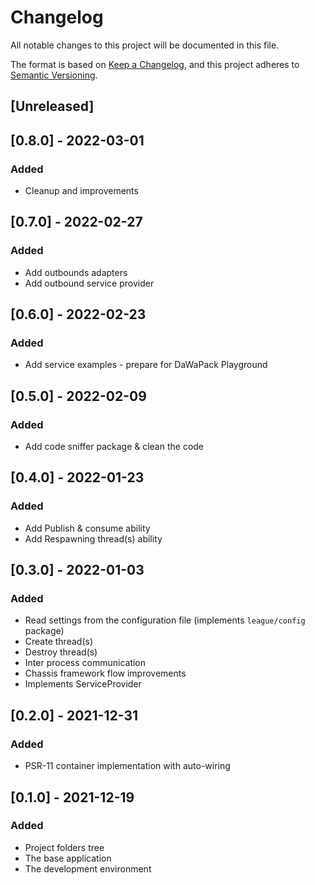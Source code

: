 # Changelog
All notable changes to this project will be documented in this file.

The format is based on [Keep a Changelog](https://keepachangelog.com/en/1.0.0/),
and this project adheres to [Semantic Versioning](https://semver.org/spec/v2.0.0.html).

## [Unreleased]

## [0.8.0] - 2022-03-01

### Added

- Cleanup and improvements

## [0.7.0] - 2022-02-27

### Added

- Add outbounds adapters
- Add outbound service provider

## [0.6.0] - 2022-02-23

### Added

- Add service examples - prepare for DaWaPack Playground

## [0.5.0] - 2022-02-09

### Added

- Add code sniffer package & clean the code

## [0.4.0] - 2022-01-23

### Added

- Add Publish & consume ability
- Add Respawning thread(s) ability

## [0.3.0] - 2022-01-03

### Added

- Read settings from the configuration file (implements `league/config` package)
- Create thread(s)
- Destroy thread(s)
- Inter process communication
- Chassis framework flow improvements
- Implements ServiceProvider

## [0.2.0] - 2021-12-31

### Added

- PSR-11 container implementation with auto-wiring

## [0.1.0] - 2021-12-19

### Added

- Project folders tree
- The base application
- The development environment